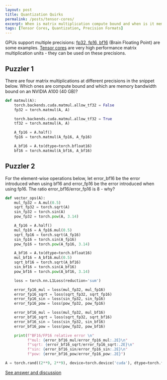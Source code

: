 ```yaml
---
layout: post
title: Quantization Quirks
permalink: /posts/tensor-cores/
excerpt: When is matrix multiplication compute bound and when is it memory bandwidth bound on a GPU?
tags: [Tensor Cores, Quantization, Precision Formats]
---
```


GPUs support multiple precisions: [fp32, fp16,
bf16](https://en.wikipedia.org/wiki/Bfloat16_floating-point_format) (Brain Floating Point) are some
examples. [Tensor
cores](https://developer.nvidia.com/blog/accelerating-ai-training-with-tf32-tensor-cores/) are very
high performance matrix multiplication units - they can be used on these precisions. 

## Puzzler 1

There are four matrix multiplications at different precisions in the snippet below. Which
ones are compute bound and which are memory bandwidth bound on an NVIDIA A100 (40 GB)?

``` python
def matmul(A):
    torch.backends.cuda.matmul.allow_tf32 = False
    fp32 = torch.matmul(A, A)

    torch.backends.cuda.matmul.allow_tf32 = True
    tf32 = torch.matmul(A, A)

    A_fp16 = A.half()
    fp16 = torch.matmul(A_fp16, A_fp16)

    A_bf16 = A.to(dtype=torch.bfloat16)
    bf16 = torch.matmul(A_bf16, A_bf16)
```

## Puzzler 2

For the element-wise operations below, let error_bf16 be the error introduced when using
bf16 and error_fp16 be the error introduced when using fp16. The ratio error_bf16/error_fp16 is 8 -
why?

``` python
def vector_ops(A):
    mul_fp32 = A.mul(0.5)
    sqrt_fp32 = torch.sqrt(A)
    sin_fp32 = torch.sin(A)
    pow_fp32 = torch.pow(A, 3.14)

    A_fp16 = A.half()
    mul_fp16 = A_fp16.mul(0.5)
    sqrt_fp16 = torch.sqrt(A_fp16)
    sin_fp16 = torch.sin(A_fp16)
    pow_fp16 = torch.pow(A_fp16, 3.14)

    A_bf16 = A.to(dtype=torch.bfloat16)
    mul_bf16 = A_bf16.mul(0.5)
    sqrt_bf16 = torch.sqrt(A_bf16)
    sin_bf16 = torch.sin(A_bf16)
    pow_bf16 = torch.pow(A_bf16, 3.14)

    loss = torch.nn.L1Loss(reduction='sum')

    error_fp16_mul = loss(mul_fp32, mul_fp16)
    error_fp16_sqrt = loss(sqrt_fp32, sqrt_fp16)
    error_fp16_sin = loss(sin_fp32, sin_fp16)
    error_fp16_pow = loss(pow_fp32, pow_fp16)

    error_bf16_mul = loss(mul_fp32, mul_bf16)
    error_bf16_sqrt = loss(sqrt_fp32, sqrt_bf16)
    error_bf16_sin = loss(sin_fp32, sin_bf16)
    error_bf16_pow = loss(pow_fp32, pow_bf16)

    print(f"BF16/FP16 relative error \n"
          f"mul: {error_bf16_mul/error_fp16_mul:.2E}\n"
          f"sqrt: {error_bf16_sqrt/error_fp16_sqrt:.2E}\n"
          f"sin: {error_bf16_sin/error_fp16_sin:.2E}\n"
          f"pow: {error_bf16_pow/error_fp16_pow:.2E}")

A = torch.rand((2**9, 2**9), device=torch.device('cuda'), dtype=torch.float32)
```

[See answer and discussion](/tensor-cores-answer)

